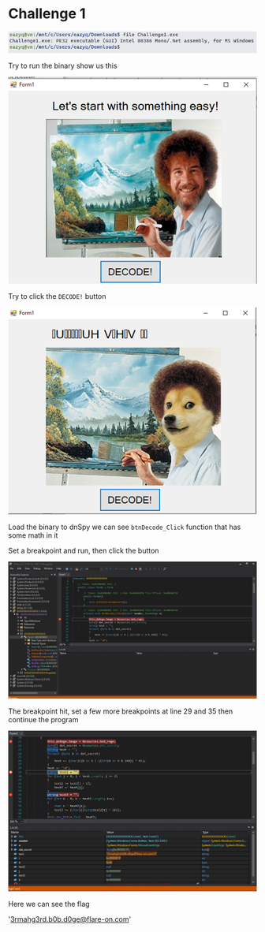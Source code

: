 # Challenge 1

![1](1.png)

Try to run the binary show us this

![2](2.png)

Try to click the `DECODE!` button

![3](3.png)

Load the binary to dnSpy we can see `btnDecode_Click` function that has some math in it

Set a breakpoint and run, then click the button

![4](4.png)

The breakpoint hit, set a few more breakpoints at line 29 and 35 then continue the program

![5](5.png)

Here we can see the flag

'3rmahg3rd.b0b.d0ge@flare-on.com'
